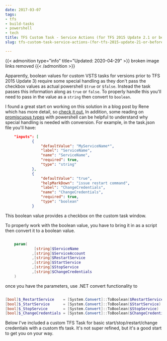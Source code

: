 ```yaml
---
date: 2017-03-07
tags:
- tfs
- build-tasks
- powershell
- tech
title: TFS Custom Task - Service Actions (for TFS 2015 Update 2.1 or before)
slug: tfs-custom-task-service-actions-(for-tfs-2015-update-21-or-before)

---
```


{{< admonition type="info" title="Updated: 2020-04-29" >}}
broken image links removed
{{< /admonition >}}

Apparently, boolean values for custom VSTS tasks for versions prior to TFS 2015 Update 3) require some special handling as they don't pass the checkbox values as actual powershell `$true` or `$false`. Instead the task passes this information along as `true` or `false`. To properly handle this you'll need to pass in the value as a `string` then convert to `boolean`.

I found a great start on working on this solution in a blog post by Rene which has more detail, so [check it out.](http://bit.ly/2mggrc9) In addition, some reading on [promiscuous types](http://bit.ly/2mgmMnY) with powershell can be helpful to understand why special handling is needed with conversion.
For example, in the task.json file you'll have:

```json
    "inputs": [
            {
                "defaultValue": "MyServiceName*",
                "label": "ServiceName",
                "name": "ServiceName",
                "required": true,
                "type": "string"
            },
            {
                "defaultValue": "true",
                "helpMarkDown": "issue restart command",
                "label": "ChangeCredentials",
                "name": "ChangeCredentials",
                "required": true,
                "type": "boolean"
            }
```

This boolean value provides a checkbox on the custom task window.

To properly work with the boolean value, you have to bring it in as a script then convert it to a boolean value.

```powershell

    param(
             [string]$ServiceName
            ,[string]$ServiceAccount
            ,[string]$RestartService
            ,[string]$StartService
            ,[string]$StopService
            ,[string]$ChangeCredentials
    )

```

once you have the parameters, use .NET convert functionality to

```powershell

[bool]$_RestartService    = [System.Convert]::ToBoolean($RestartService)
[bool]$_StartService      = [System.Convert]::ToBoolean($StartService)
[bool]$_StopService       = [System.Convert]::ToBoolean($StopService)
[bool]$_ChangeCredentials = [System.Convert]::ToBoolean($ChangeCredentials)

```

Below I've included a custom TFS Task for basic start/stop/restart/change credentials with a custom tfs task. It's not super refined, but it's a good start to get you on your way.

<script src="https://gist.github.com/sheldonhull/622ee7b3da8423b689c9a266816103aa.js"></script>
